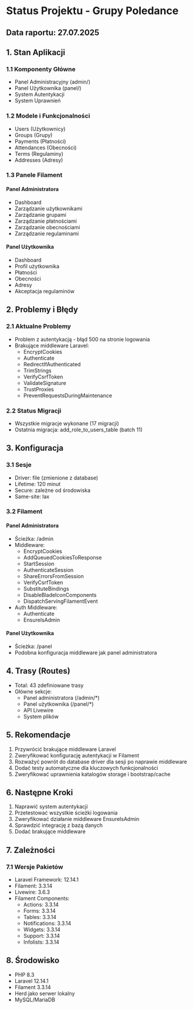 # Status Projektu - Grupy Poledance

## Data raportu: 27.07.2025

## 1. Stan Aplikacji

### 1.1 Komponenty Główne
- Panel Administracyjny (admin/)
- Panel Użytkownika (panel/)
- System Autentykacji
- System Uprawnień

### 1.2 Modele i Funkcjonalności
- Users (Użytkownicy)
- Groups (Grupy)
- Payments (Płatności)
- Attendances (Obecności)
- Terms (Regulaminy)
- Addresses (Adresy)

### 1.3 Panele Filament
#### Panel Administratora
- Dashboard
- Zarządzanie użytkownikami
- Zarządzanie grupami
- Zarządzanie płatnościami
- Zarządzanie obecnościami
- Zarządzanie regulaminami

#### Panel Użytkownika
- Dashboard
- Profil użytkownika
- Płatności
- Obecności
- Adresy
- Akceptacja regulaminów

## 2. Problemy i Błędy
### 2.1 Aktualne Problemy
- Problem z autentykacją - błąd 500 na stronie logowania
- Brakujące middleware Laravel:
  - EncryptCookies
  - Authenticate
  - RedirectIfAuthenticated
  - TrimStrings
  - VerifyCsrfToken
  - ValidateSignature
  - TrustProxies
  - PreventRequestsDuringMaintenance

### 2.2 Status Migracji
- Wszystkie migracje wykonane (17 migracji)
- Ostatnia migracja: add_role_to_users_table (batch 11)

## 3. Konfiguracja

### 3.1 Sesje
- Driver: file (zmienione z database)
- Lifetime: 120 minut
- Secure: zależne od środowiska
- Same-site: lax

### 3.2 Filament
#### Panel Administratora
- Ścieżka: /admin
- Middleware:
  - EncryptCookies
  - AddQueuedCookiesToResponse
  - StartSession
  - AuthenticateSession
  - ShareErrorsFromSession
  - VerifyCsrfToken
  - SubstituteBindings
  - DisableBladeIconComponents
  - DispatchServingFilamentEvent
- Auth Middleware:
  - Authenticate
  - EnsureIsAdmin

#### Panel Użytkownika
- Ścieżka: /panel
- Podobna konfiguracja middleware jak panel administratora

## 4. Trasy (Routes)
- Total: 43 zdefiniowane trasy
- Główne sekcje:
  - Panel administratora (/admin/*)
  - Panel użytkownika (/panel/*)
  - API Livewire
  - System plików

## 5. Rekomendacje
1. Przywrócić brakujące middleware Laravel
2. Zweryfikować konfigurację autentykacji w Filament
3. Rozważyć powrót do database driver dla sesji po naprawie middleware
4. Dodać testy automatyczne dla kluczowych funkcjonalności
5. Zweryfikować uprawnienia katalogów storage i bootstrap/cache

## 6. Następne Kroki
1. Naprawić system autentykacji
2. Przetestować wszystkie ścieżki logowania
3. Zweryfikować działanie middleware EnsureIsAdmin
4. Sprawdzić integrację z bazą danych
5. Dodać brakujące middleware

## 7. Zależności
### 7.1 Wersje Pakietów
- Laravel Framework: 12.14.1
- Filament: 3.3.14
- Livewire: 3.6.3
- Filament Components:
  - Actions: 3.3.14
  - Forms: 3.3.14
  - Tables: 3.3.14
  - Notifications: 3.3.14
  - Widgets: 3.3.14
  - Support: 3.3.14
  - Infolists: 3.3.14

## 8. Środowisko
- PHP 8.3
- Laravel 12.14.1
- Filament 3.3.14
- Herd jako serwer lokalny
- MySQL/MariaDB 
